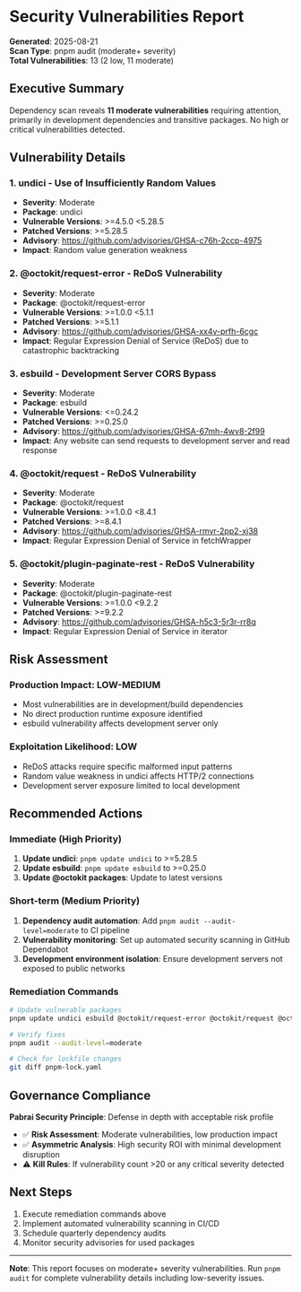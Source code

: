 # Security Vulnerabilities Report

**Generated**: 2025-08-21  
**Scan Type**: pnpm audit (moderate+ severity)  
**Total Vulnerabilities**: 13 (2 low, 11 moderate)  

## Executive Summary

Dependency scan reveals **11 moderate vulnerabilities** requiring attention, primarily in development dependencies and transitive packages. No high or critical vulnerabilities detected.

## Vulnerability Details

### 1. undici - Use of Insufficiently Random Values
- **Severity**: Moderate
- **Package**: undici 
- **Vulnerable Versions**: >=4.5.0 <5.28.5
- **Patched Versions**: >=5.28.5
- **Advisory**: https://github.com/advisories/GHSA-c76h-2ccp-4975
- **Impact**: Random value generation weakness

### 2. @octokit/request-error - ReDoS Vulnerability
- **Severity**: Moderate  
- **Package**: @octokit/request-error
- **Vulnerable Versions**: >=1.0.0 <5.1.1
- **Patched Versions**: >=5.1.1
- **Advisory**: https://github.com/advisories/GHSA-xx4v-prfh-6cgc
- **Impact**: Regular Expression Denial of Service (ReDoS) due to catastrophic backtracking

### 3. esbuild - Development Server CORS Bypass
- **Severity**: Moderate
- **Package**: esbuild
- **Vulnerable Versions**: <=0.24.2
- **Patched Versions**: >=0.25.0  
- **Advisory**: https://github.com/advisories/GHSA-67mh-4wv8-2f99
- **Impact**: Any website can send requests to development server and read response

### 4. @octokit/request - ReDoS Vulnerability
- **Severity**: Moderate
- **Package**: @octokit/request
- **Vulnerable Versions**: >=1.0.0 <8.4.1
- **Patched Versions**: >=8.4.1
- **Advisory**: https://github.com/advisories/GHSA-rmvr-2pp2-xj38
- **Impact**: Regular Expression Denial of Service in fetchWrapper

### 5. @octokit/plugin-paginate-rest - ReDoS Vulnerability  
- **Severity**: Moderate
- **Package**: @octokit/plugin-paginate-rest
- **Vulnerable Versions**: >=1.0.0 <9.2.2
- **Patched Versions**: >=9.2.2
- **Advisory**: https://github.com/advisories/GHSA-h5c3-5r3r-rr8q
- **Impact**: Regular Expression Denial of Service in iterator

## Risk Assessment

### Production Impact: **LOW-MEDIUM**
- Most vulnerabilities are in development/build dependencies
- No direct production runtime exposure identified
- esbuild vulnerability affects development server only

### Exploitation Likelihood: **LOW**
- ReDoS attacks require specific malformed input patterns
- Random value weakness in undici affects HTTP/2 connections
- Development server exposure limited to local development

## Recommended Actions

### Immediate (High Priority)
1. **Update undici**: `pnpm update undici` to >=5.28.5
2. **Update esbuild**: `pnpm update esbuild` to >=0.25.0  
3. **Update @octokit packages**: Update to latest versions

### Short-term (Medium Priority)  
1. **Dependency audit automation**: Add `pnpm audit --audit-level=moderate` to CI pipeline
2. **Vulnerability monitoring**: Set up automated security scanning in GitHub Dependabot
3. **Development environment isolation**: Ensure development servers not exposed to public networks

### Remediation Commands
```bash
# Update vulnerable packages
pnpm update undici esbuild @octokit/request-error @octokit/request @octokit/plugin-paginate-rest

# Verify fixes
pnpm audit --audit-level=moderate

# Check for lockfile changes
git diff pnpm-lock.yaml
```

## Governance Compliance

**Pabrai Security Principle**: Defense in depth with acceptable risk profile
- ✅ **Risk Assessment**: Moderate vulnerabilities, low production impact
- ✅ **Asymmetric Analysis**: High security ROI with minimal development disruption  
- ⚠️ **Kill Rules**: If vulnerability count >20 or any critical severity detected

## Next Steps

1. Execute remediation commands above
2. Implement automated vulnerability scanning in CI/CD
3. Schedule quarterly dependency audits
4. Monitor security advisories for used packages

---

**Note**: This report focuses on moderate+ severity vulnerabilities. Run `pnpm audit` for complete vulnerability details including low-severity issues.